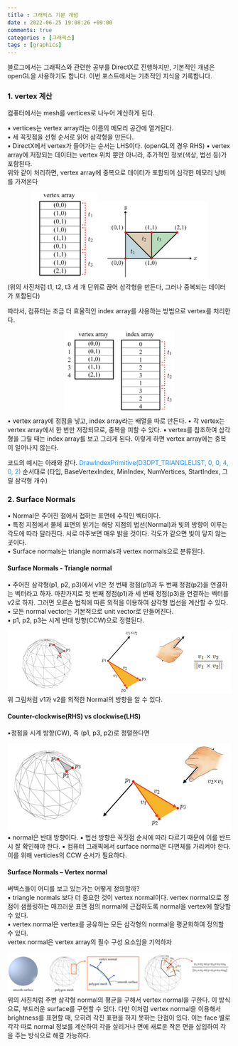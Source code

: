 ```yaml
---
title : 그래픽스 기본 개념
date : 2022-06-25 19:08:26 +09:00
comments: true
categories : [그래픽스]
tags : [graphics]
---
```


블로그에서는 그래픽스와 관련한 공부를 DirectX로 진행하지만, 기본적인 개념은 openGL을 사용하기도 합니다. 이번 포스트에서는 기초적인 지식을 기록합니다.


### 1. vertex 계산
컴퓨터에서는 mesh를 vertices로 나누어 계산하게 된다.

▪ vertices는 vertex array라는 이름의 메모리 공간에 열거된다.  
▪ 세 꼭짓점을 선형 순서로 읽어 삼각형을 만든다.  
▪ DirectX에서 vertex가 들어가는 순서는 LHS이다. (openGL의 경우 RHS)
▪ vertex array에 저장되는 데이터는 vertex 위치 뿐만 아니라, 추가적인 정보(색상, 법선 등)가 포함된다.  
위와 같이 처리하면, vertex array에 중복으로 데이터가 포함되어 심각한 메모리 낭비를 가져온다
<center><img src="/assets/img/posts/graphics/그림1.png" width="150"/><img src="/assets/img/posts/graphics/그림2.png" width="250"/></center>
(위의 사진처럼 t1, t2, t3 세 개 단위로 끊어 삼각형을 만든다, 그러나 중복되는 데이터가 포함된다)

따라서, 컴퓨터는 조금 더 효율적인 index array를 사용하는 방법으로 vertex를 처리한다.
<center><img src="/assets/img/posts/graphics/그림4.png" width="250"/></center>
▪ vertex array에 정점을 넣고, index array라는 배열을 따로 만든다.  
▪ 각 vertex는 vertex array에서 한 번만 저장되므로, 중복을 피할 수 있다.  
▪ vertex를 참조하여 삼각형을 그릴 때는 index array를 보고 그리게 된다. 이렇게 하면 vertex array에는 중복이 일어나지 않는다.  


코드의 예시는 아래와 같다.
<font color='dodgerblue'>DrawIndexPrimitive(D3DPT_TRIANGLELIST, 0, 0, 4, 0, 2)</font>
순서대로 (타입, BaseVertexIndex, MinIndex, NumVertices, StartIndex, 그릴 삼각형 개수)


### 2. Surface Normals
▪ Normal은 주어진 점에서 접하는 표면에 수직인 벡터이다.  
▪ 특정 지점에서 물체 표면의 밝기는 해당 지점의 법선(Normal)과 빛의 방향이 이루는 각도에 따라 달라진다. 서로 마주보면 매우 밝을 것이다. 각도가 같으면 빛이 닿지 않는 곳이다.  
▪ Surface normals는 triangle normals과 vertex normals으로 분류된다.  

#### Surface Normals - Triangle normal
▪ 주어진 삼각형(p1, p2, p3)에서 v1은 첫 번째 정점(p1)과 두 번째 정점(p2)을 연결하는 벡터라고 하자. 마찬가지로 첫 번째 정점(p1)과 세 번째 정점(p3)을 연결하는 벡터를 v2로 하자. 그러면 오른손 법칙에 따른 외적을 이용하여 삼각형 법선을 계산할 수 있다.  
▪ 모든 normal vector는 기본적으로 unit vector로 만들어진다.  
▪ p1, p2, p3는 시계 반대 방향(CCW)으로 정렬된다.  
<center><img src="/assets/img/posts/graphics/그림5.png"/></center>
위 그림처럼 v1과 v2를 외적한 Normal의 방향을 알 수 있다.

#### Counter-clockwise(RHS) vs clockwise(LHS)
▪정점을 시계 방향(CW), 즉 (p1, p3, p2)로 정렬한다면
<center><img src="/assets/img/posts/graphics/그림6.png"/></center>
▪ normal은 반대 방향이다.  
▪ 법선 방향은 꼭짓점 순서에 따라 다르기 때문에 이를 반드시 잘 확인해야 한다.  
▪ 컴퓨터 그래픽에서 surface normal은 다면체를 가리켜야 한다. 이를 위해 verticies의 CCW 순서가 필요하다.  

#### Surface Normals – Vertex normal
버텍스들이 어디를 보고 있는가는 어떻게 정의할까?  
▪ triangle normals 보다 더 중요한 것이 vertex normal이다. vertex normal으로 정점이 샘플링하는 매끄러운 표면 점의 normal에 근접하도록 normal을 vertex에 할당할 수 있다.  
▪ vertex normal은 vertex를 공유하는 모든 삼각형의 normal을 평균화하여 정의할 수 있다.  
vertex normal은 vertex array의 필수 구성 요소임을 기억하자
<center><img src="/assets/img/posts/graphics/그림7.png"/></center>
위의 사진처럼 주변 삼각형 normal의 평균을 구해서 vertex normal을 구한다. 이 방식으로, 부드러운 surface를 구현할 수 있다.  
다만 이처럼 vertex normal을 이용해서 brightness를 표현할 때, 오히려 각진 표현을 하지 못하는 단점이 있다. 이는 face 별로 각각 따로 normal 정보를 계산하여 각을 살리거나 면에 새로운 작은 면을 삽입하여 각을 주는 방식으로 해결 가능하다.